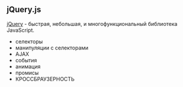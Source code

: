 ## jQuery.js

[jQuery] - быстрая, небольшая, и многофункциональный библиотека JavaScript.

  - селекторы <!-- .element: class="fragment" data-fragment-index="1" -->
  - манипуляции с селекторами <!-- .element: class="fragment" data-fragment-index="2" -->
  - AJAX <!-- .element: class="fragment" data-fragment-index="3" -->
  - события <!-- .element: class="fragment" data-fragment-index="4" -->
  - анимация <!-- .element: class="fragment" data-fragment-index="5" -->
  - промисы <!-- .element: class="fragment" data-fragment-index="6" -->
  - КРОССБРАУЗЕРНОСТЬ <!-- .element: class="fragment" data-fragment-index="7" -->

[jQuery]:http://jquery.com/
